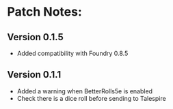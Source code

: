 # Patch Notes:

## Version 0.1.5
- Added compatibility with Foundry 0.8.5

## Version 0.1.1
- Added a warning when BetterRolls5e is enabled
- Check there is a dice roll before sending to Talespire
